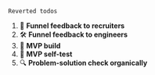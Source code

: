 ```
Reverted todos 
```
1. 📩 **Funnel feedback to recruiters**
2. 🛠️ **Funnel feedback to engineers**
3. 🚀 **MVP build**
4. 🧪 **MVP self-test**
5. 🔍 **Problem-solution check organically**
